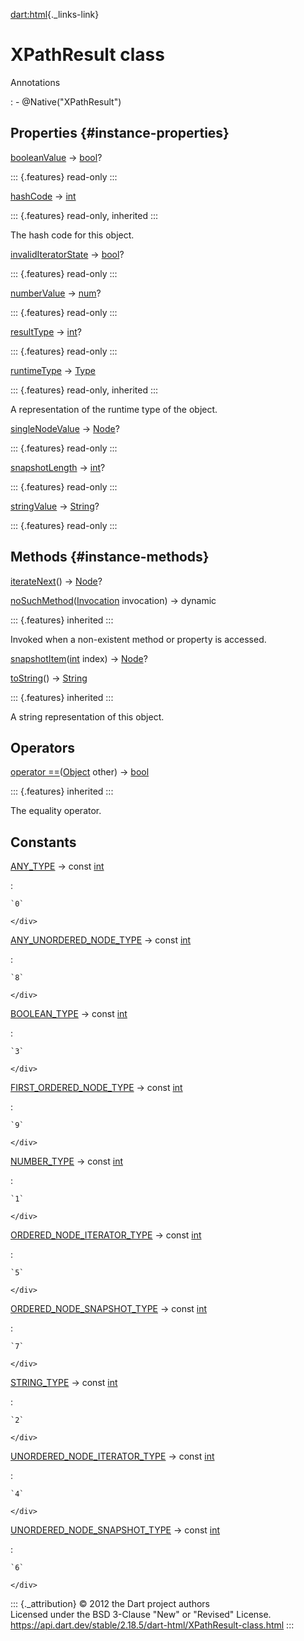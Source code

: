 [dart:html](../dart-html/dart-html-library){._links-link}

XPathResult class
=================

Annotations

:   -   \@Native(\"XPathResult\")

Properties {#instance-properties}
----------

[booleanValue](xpathresult/booleanvalue) →
[bool](../dart-core/bool-class)?

::: {.features}
read-only
:::

[hashCode](../dart-core/object/hashcode) → [int](../dart-core/int-class)

::: {.features}
read-only, inherited
:::

The hash code for this object.

[invalidIteratorState](xpathresult/invaliditeratorstate) →
[bool](../dart-core/bool-class)?

::: {.features}
read-only
:::

[numberValue](xpathresult/numbervalue) → [num](../dart-core/num-class)?

::: {.features}
read-only
:::

[resultType](xpathresult/resulttype) → [int](../dart-core/int-class)?

::: {.features}
read-only
:::

[runtimeType](../dart-core/object/runtimetype) →
[Type](../dart-core/type-class)

::: {.features}
read-only, inherited
:::

A representation of the runtime type of the object.

[singleNodeValue](xpathresult/singlenodevalue) → [Node](node-class)?

::: {.features}
read-only
:::

[snapshotLength](xpathresult/snapshotlength) →
[int](../dart-core/int-class)?

::: {.features}
read-only
:::

[stringValue](xpathresult/stringvalue) →
[String](../dart-core/string-class)?

::: {.features}
read-only
:::

Methods {#instance-methods}
-------

[iterateNext](xpathresult/iteratenext)() → [Node](node-class)?

[noSuchMethod](../dart-core/object/nosuchmethod)([Invocation](../dart-core/invocation-class)
invocation) → dynamic

::: {.features}
inherited
:::

Invoked when a non-existent method or property is accessed.

[snapshotItem](xpathresult/snapshotitem)([int](../dart-core/int-class)
index) → [Node](node-class)?

[toString](../dart-core/object/tostring)() →
[String](../dart-core/string-class)

::: {.features}
inherited
:::

A string representation of this object.

Operators
---------

[operator
==](../dart-core/object/operator_equals)([Object](../dart-core/object-class)
other) → [bool](../dart-core/bool-class)

::: {.features}
inherited
:::

The equality operator.

Constants
---------

[ANY\_TYPE](xpathresult/any_type-constant) → const [int](../dart-core/int-class)

:   <div>

    `0`

    </div>

[ANY\_UNORDERED\_NODE\_TYPE](xpathresult/any_unordered_node_type-constant) → const [int](../dart-core/int-class)

:   <div>

    `8`

    </div>

[BOOLEAN\_TYPE](xpathresult/boolean_type-constant) → const [int](../dart-core/int-class)

:   <div>

    `3`

    </div>

[FIRST\_ORDERED\_NODE\_TYPE](xpathresult/first_ordered_node_type-constant) → const [int](../dart-core/int-class)

:   <div>

    `9`

    </div>

[NUMBER\_TYPE](xpathresult/number_type-constant) → const [int](../dart-core/int-class)

:   <div>

    `1`

    </div>

[ORDERED\_NODE\_ITERATOR\_TYPE](xpathresult/ordered_node_iterator_type-constant) → const [int](../dart-core/int-class)

:   <div>

    `5`

    </div>

[ORDERED\_NODE\_SNAPSHOT\_TYPE](xpathresult/ordered_node_snapshot_type-constant) → const [int](../dart-core/int-class)

:   <div>

    `7`

    </div>

[STRING\_TYPE](xpathresult/string_type-constant) → const [int](../dart-core/int-class)

:   <div>

    `2`

    </div>

[UNORDERED\_NODE\_ITERATOR\_TYPE](xpathresult/unordered_node_iterator_type-constant) → const [int](../dart-core/int-class)

:   <div>

    `4`

    </div>

[UNORDERED\_NODE\_SNAPSHOT\_TYPE](xpathresult/unordered_node_snapshot_type-constant) → const [int](../dart-core/int-class)

:   <div>

    `6`

    </div>

::: {._attribution}
© 2012 the Dart project authors\
Licensed under the BSD 3-Clause \"New\" or \"Revised\" License.\
<https://api.dart.dev/stable/2.18.5/dart-html/XPathResult-class.html>
:::
